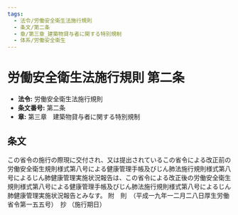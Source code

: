 ```yaml
---
tags:
  - 法令/労働安全衛生法施行規則
  - 条文/第二条
  - 章/第三章_建築物貸与者に関する特別規制
  - 体系/労働安全衛生
---
```

# 労働安全衛生法施行規則 第二条

- **法令:** 労働安全衛生法施行規則
- **条文番号:** 第二条
- **章:** 第三章　建築物貸与者に関する特別規制

## 条文
この省令の施行の際現に交付され、又は提出されているこの省令による改正前の労働安全衛生規則様式第八号による健康管理手帳及びじん肺法施行規則様式第八号によるじん肺健康管理実施状況報告は、この省令による改正後の労働安全衛生規則様式第八号による健康管理手帳及びじん肺法施行規則様式第八号によるじん肺健康管理実施状況報告とみなす。
附　則　（平成一九年一二月二八日厚生労働省令第一五五号）　抄
（施行期日）

